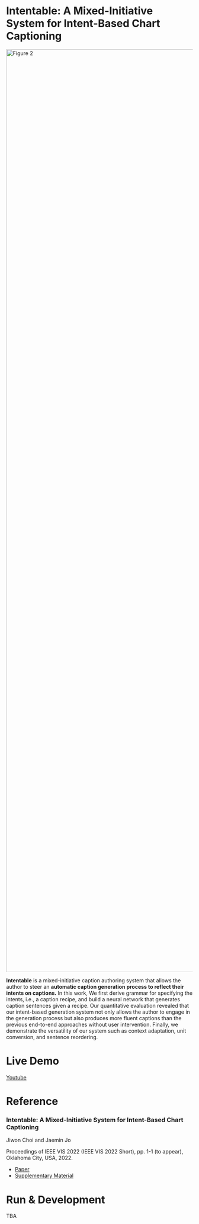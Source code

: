 # Intentable: A Mixed-Initiative System for Intent-Based Chart Captioning
<img width="2492" alt="Figure 2" src="https://user-images.githubusercontent.com/2310571/174024733-54850107-8e1b-478f-a115-114c88b0a204.png">

**Intentable** is a mixed-initiative caption authoring system that allows the author to steer an **automatic caption generation process to reflect their intents on captions.** In this work, We first derive grammar for specifying the intents, i.e., a caption recipe, and build a neural network that generates caption sentences given a recipe. Our quantitative evaluation revealed that our intent-based generation system not only allows the author to engage in the generation process but also produces more fluent captions than the previous end-to-end approaches without user intervention. Finally, we demonstrate the versatility of our system such as context adaptation, unit conversion, and sentence reordering.

# Live Demo

[Youtube](https://www.youtube.com/watch?v=orO9gi0clcc)

# Reference

### Intentable: A Mixed-Initiative System for Intent-Based Chart Captioning

Jiwon Choi and Jaemin Jo

Proceedings of IEEE VIS 2022 (IEEE VIS 2022 Short), pp. 1-1 (to appear), Oklahoma City, USA, 2022.

- [Paper](https://github.com/Jason-Choi/Intentable/files/9109841/Intentable_A.Mixed-Initiative.System.for.Intent-Based.Chart.Captioning.pdf)
- [Supplementary Material](https://github.com/Jason-Choi/Intentable/files/9109835/Intentable_Supplemental_Material.zip)

# Run & Development

TBA
